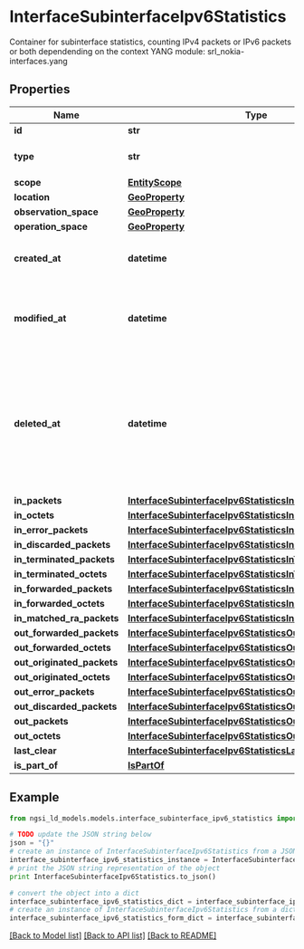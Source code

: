 # InterfaceSubinterfaceIpv6Statistics

Container for subinterface statistics, counting IPv4 packets or IPv6 packets or both dependending on the context  YANG module: srl_nokia-interfaces.yang 

## Properties

Name | Type | Description | Notes
------------ | ------------- | ------------- | -------------
**id** | **str** | Entity id.  | [optional] 
**type** | **str** | NGSI-LD Entity identifier. It has to be InterfaceSubinterfaceIpv6Statistics. | [default to 'InterfaceSubinterfaceIpv6Statistics']
**scope** | [**EntityScope**](EntityScope.md) |  | [optional] 
**location** | [**GeoProperty**](GeoProperty.md) |  | [optional] 
**observation_space** | [**GeoProperty**](GeoProperty.md) |  | [optional] 
**operation_space** | [**GeoProperty**](GeoProperty.md) |  | [optional] 
**created_at** | **datetime** | Is defined as the temporal Property at which the Entity, Property or Relationship was entered into an NGSI-LD system.  | [optional] [readonly] 
**modified_at** | **datetime** | Is defined as the temporal Property at which the Entity, Property or Relationship was last modified in an NGSI-LD system, e.g. in order to correct a previously entered incorrect value.  | [optional] [readonly] 
**deleted_at** | **datetime** | Is defined as the temporal Property at which the Entity, Property or Relationship was deleted from an NGSI-LD system.  Entity deletion timestamp. See clause 4.8 It is only used in notifications reporting deletions and in the Temporal Representation of Entities (clause 4.5.6), Properties (clause 4.5.7), Relationships (clause 4.5.8) and LanguageProperties (clause 5.2.32).  | [optional] [readonly] 
**in_packets** | [**InterfaceSubinterfaceIpv6StatisticsInPackets**](InterfaceSubinterfaceIpv6StatisticsInPackets.md) |  | [optional] 
**in_octets** | [**InterfaceSubinterfaceIpv6StatisticsInOctets**](InterfaceSubinterfaceIpv6StatisticsInOctets.md) |  | [optional] 
**in_error_packets** | [**InterfaceSubinterfaceIpv6StatisticsInErrorPackets**](InterfaceSubinterfaceIpv6StatisticsInErrorPackets.md) |  | [optional] 
**in_discarded_packets** | [**InterfaceSubinterfaceIpv6StatisticsInDiscardedPackets**](InterfaceSubinterfaceIpv6StatisticsInDiscardedPackets.md) |  | [optional] 
**in_terminated_packets** | [**InterfaceSubinterfaceIpv6StatisticsInTerminatedPackets**](InterfaceSubinterfaceIpv6StatisticsInTerminatedPackets.md) |  | [optional] 
**in_terminated_octets** | [**InterfaceSubinterfaceIpv6StatisticsInTerminatedOctets**](InterfaceSubinterfaceIpv6StatisticsInTerminatedOctets.md) |  | [optional] 
**in_forwarded_packets** | [**InterfaceSubinterfaceIpv6StatisticsInForwardedPackets**](InterfaceSubinterfaceIpv6StatisticsInForwardedPackets.md) |  | [optional] 
**in_forwarded_octets** | [**InterfaceSubinterfaceIpv6StatisticsInForwardedOctets**](InterfaceSubinterfaceIpv6StatisticsInForwardedOctets.md) |  | [optional] 
**in_matched_ra_packets** | [**InterfaceSubinterfaceIpv6StatisticsInMatchedRaPackets**](InterfaceSubinterfaceIpv6StatisticsInMatchedRaPackets.md) |  | [optional] 
**out_forwarded_packets** | [**InterfaceSubinterfaceIpv6StatisticsOutForwardedPackets**](InterfaceSubinterfaceIpv6StatisticsOutForwardedPackets.md) |  | [optional] 
**out_forwarded_octets** | [**InterfaceSubinterfaceIpv6StatisticsOutForwardedOctets**](InterfaceSubinterfaceIpv6StatisticsOutForwardedOctets.md) |  | [optional] 
**out_originated_packets** | [**InterfaceSubinterfaceIpv6StatisticsOutOriginatedPackets**](InterfaceSubinterfaceIpv6StatisticsOutOriginatedPackets.md) |  | [optional] 
**out_originated_octets** | [**InterfaceSubinterfaceIpv6StatisticsOutOriginatedOctets**](InterfaceSubinterfaceIpv6StatisticsOutOriginatedOctets.md) |  | [optional] 
**out_error_packets** | [**InterfaceSubinterfaceIpv6StatisticsOutErrorPackets**](InterfaceSubinterfaceIpv6StatisticsOutErrorPackets.md) |  | [optional] 
**out_discarded_packets** | [**InterfaceSubinterfaceIpv6StatisticsOutDiscardedPackets**](InterfaceSubinterfaceIpv6StatisticsOutDiscardedPackets.md) |  | [optional] 
**out_packets** | [**InterfaceSubinterfaceIpv6StatisticsOutPackets**](InterfaceSubinterfaceIpv6StatisticsOutPackets.md) |  | [optional] 
**out_octets** | [**InterfaceSubinterfaceIpv6StatisticsOutOctets**](InterfaceSubinterfaceIpv6StatisticsOutOctets.md) |  | [optional] 
**last_clear** | [**InterfaceSubinterfaceIpv6StatisticsLastClear**](InterfaceSubinterfaceIpv6StatisticsLastClear.md) |  | [optional] 
**is_part_of** | [**IsPartOf**](IsPartOf.md) |  | 

## Example

```python
from ngsi_ld_models.models.interface_subinterface_ipv6_statistics import InterfaceSubinterfaceIpv6Statistics

# TODO update the JSON string below
json = "{}"
# create an instance of InterfaceSubinterfaceIpv6Statistics from a JSON string
interface_subinterface_ipv6_statistics_instance = InterfaceSubinterfaceIpv6Statistics.from_json(json)
# print the JSON string representation of the object
print InterfaceSubinterfaceIpv6Statistics.to_json()

# convert the object into a dict
interface_subinterface_ipv6_statistics_dict = interface_subinterface_ipv6_statistics_instance.to_dict()
# create an instance of InterfaceSubinterfaceIpv6Statistics from a dict
interface_subinterface_ipv6_statistics_form_dict = interface_subinterface_ipv6_statistics.from_dict(interface_subinterface_ipv6_statistics_dict)
```
[[Back to Model list]](../README.md#documentation-for-models) [[Back to API list]](../README.md#documentation-for-api-endpoints) [[Back to README]](../README.md)


